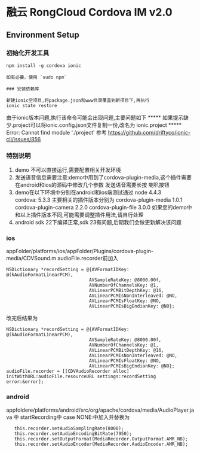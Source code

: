 # 融云 RongCloud Cordova IM v2.0

## Environment Setup

### 初始化开发工具

```
npm install -g cordova ionic

如有必要，使用 `sudo npm`

### 安装依赖库

新建ionic空项目,将package.json和www目录覆盖到新项目下,再执行
ionic state restore
```
由于ionic版本问题,执行该命令可能会出现问题,主要问题如下
***** 如果提示缺少.project可以将ionic.config.json文件复制一份,改名为 ionic.project
***** Error: Cannot find module './project'  参考 https://github.com/driftyco/ionic-cli/issues/856


### 特别说明
1. demo 不可以直接运行,需要配置相关开发环境
2. 发送语音信息需要注意:demo中用到了cordova-plugin-media,这个插件需要在android和ios的源码中修改几个参数
发送语音需要长按 喇叭按钮
3. demo在以下环境中分别在android和ios端测试通过
     node 4.4.3  
     cordova: 5.3.3
  主要相关的插件版本分别为
     cordova-plugin-media  1.0.1
     cordova-plugin-camera 2.2.0
     cordova-plugin-file   3.0.0
  如果您的demo中和以上插件版本不同,可能需要调整插件用法,请自行处理
4. android sdk 22下编译正常,sdk 23有问题,后期我们会做更新解决该问题

### ios  
appFolder/platforms/ios/appFolder/Plugins/cordova-plugin-media/CDVSound.m   audioFile.recorder前加入

```
NSDictionary *recordSetting = @{AVFormatIDKey: @(kAudioFormatLinearPCM),
                               AVSampleRateKey: @8000.00f,
                               AVNumberOfChannelsKey: @1,
                               AVLinearPCMBitDepthKey: @16,
                               AVLinearPCMIsNonInterleaved: @NO,
                               AVLinearPCMIsFloatKey: @NO,
                               AVLinearPCMIsBigEndianKey: @NO};
```

改完后结果为

```
NSDictionary *recordSetting = @{AVFormatIDKey: @(kAudioFormatLinearPCM),
                               AVSampleRateKey: @8000.00f,
                               AVNumberOfChannelsKey: @1,
                               AVLinearPCMBitDepthKey: @16,
                               AVLinearPCMIsNonInterleaved: @NO,
                               AVLinearPCMIsFloatKey: @NO,
                               AVLinearPCMIsBigEndianKey: @NO};
audioFile.recorder = [[CDVAudioRecorder alloc] initWithURL:audioFile.resourceURL settings:recordSetting error:&error];

```

###  android
   appfoldere/platforms/android/src/org/apache/cordova/media/AudioPlayer.java 中  startRecording中  case NONE:中加入并替换为

```
   this.recorder.setAudioSamplingRate(8000);
   this.recorder.setAudioEncodingBitRate(7950);
   this.recorder.setOutputFormat(MediaRecorder.OutputFormat.AMR_NB);
   this.recorder.setAudioEncoder(MediaRecorder.AudioEncoder.AMR_NB);
```
